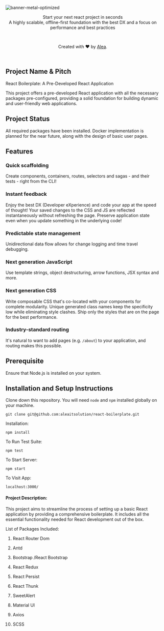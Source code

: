 

![banner-metal-optimized](https://github.com/aleaitsolution/react-boilerplate/assets/104668786/de2b1947-844b-4860-991e-6b2a635028a7)

<p align="center">
Start your next react project in seconds
<br />
A highly scalable, offline-first foundation with the best DX and a focus on performance and best practices
</p>
<br />

<p align="center">
Created with ❤️ by  <a href="https://www.aleaitsolutions.com/" target="_blank">Alea</a>. 
</p>
<br />

## Project Name & Pitch

React Boilerplate: A Pre-Developed React Application

This project offers a pre-developed React application with all the necessary packages pre-configured, providing a solid foundation for building dynamic and user-friendly web applications.


## Project Status

All required packages have been installed. Docker implementation is planned for the near future, along with the design of basic user pages.

## Features 

### Quick scaffolding
Create components, containers, routes, selectors and sagas - and their tests - right from the CLI!

### Instant feedback
Enjoy the best DX (Developer eXperience) and code your app at the speed of thought! Your saved changes to the CSS and JS are reflected instantaneously without refreshing the page. Preserve application state even when you update something in the underlying code!

### Predictable state management
Unidirectional data flow allows for change logging and time travel debugging.

### Next generation JavaScript
Use template strings, object destructuring, arrow functions, JSX syntax and more.

### Next generation CSS
Write composable CSS that's co-located with your components for complete modularity. Unique generated class names keep the specificity low while eliminating style clashes. Ship only the styles that are on the page for the best performance.

### Industry-standard routing
It's natural to want to add pages (e.g. `/about`) to your application, and routing makes this possible.


## Prerequisite

Ensure that Node.js is installed on your system.

## Installation and Setup Instructions

Clone down this repository. You will need `node` and `npm` installed globally on your machine.

`git clone git@github.com:aleaitsolution/react-boilerplate.git`

Installation:

`npm install`

To Run Test Suite:

`npm test`

To Start Server:

`npm start`

To Visit App:

`localhost:3000/`

#### Project Description:

This project aims to streamline the process of setting up a basic React application by providing a comprehensive boilerplate. It includes all the essential functionality needed for React development out of the box.

List of Packages Included:

1. React Router Dom

2. Antd

3. Bootstrap /React Bootstrap

4. React Redux

5. React Persist

6. React Thunk

7. SweetAlert

8. Material UI

9. Axios

10. SCSS
